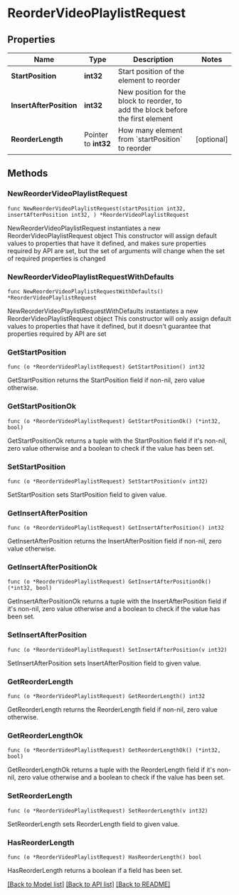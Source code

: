 # ReorderVideoPlaylistRequest

## Properties

Name | Type | Description | Notes
------------ | ------------- | ------------- | -------------
**StartPosition** | **int32** | Start position of the element to reorder | 
**InsertAfterPosition** | **int32** | New position for the block to reorder, to add the block before the first element | 
**ReorderLength** | Pointer to **int32** | How many element from &#x60;startPosition&#x60; to reorder | [optional] 

## Methods

### NewReorderVideoPlaylistRequest

`func NewReorderVideoPlaylistRequest(startPosition int32, insertAfterPosition int32, ) *ReorderVideoPlaylistRequest`

NewReorderVideoPlaylistRequest instantiates a new ReorderVideoPlaylistRequest object
This constructor will assign default values to properties that have it defined,
and makes sure properties required by API are set, but the set of arguments
will change when the set of required properties is changed

### NewReorderVideoPlaylistRequestWithDefaults

`func NewReorderVideoPlaylistRequestWithDefaults() *ReorderVideoPlaylistRequest`

NewReorderVideoPlaylistRequestWithDefaults instantiates a new ReorderVideoPlaylistRequest object
This constructor will only assign default values to properties that have it defined,
but it doesn't guarantee that properties required by API are set

### GetStartPosition

`func (o *ReorderVideoPlaylistRequest) GetStartPosition() int32`

GetStartPosition returns the StartPosition field if non-nil, zero value otherwise.

### GetStartPositionOk

`func (o *ReorderVideoPlaylistRequest) GetStartPositionOk() (*int32, bool)`

GetStartPositionOk returns a tuple with the StartPosition field if it's non-nil, zero value otherwise
and a boolean to check if the value has been set.

### SetStartPosition

`func (o *ReorderVideoPlaylistRequest) SetStartPosition(v int32)`

SetStartPosition sets StartPosition field to given value.


### GetInsertAfterPosition

`func (o *ReorderVideoPlaylistRequest) GetInsertAfterPosition() int32`

GetInsertAfterPosition returns the InsertAfterPosition field if non-nil, zero value otherwise.

### GetInsertAfterPositionOk

`func (o *ReorderVideoPlaylistRequest) GetInsertAfterPositionOk() (*int32, bool)`

GetInsertAfterPositionOk returns a tuple with the InsertAfterPosition field if it's non-nil, zero value otherwise
and a boolean to check if the value has been set.

### SetInsertAfterPosition

`func (o *ReorderVideoPlaylistRequest) SetInsertAfterPosition(v int32)`

SetInsertAfterPosition sets InsertAfterPosition field to given value.


### GetReorderLength

`func (o *ReorderVideoPlaylistRequest) GetReorderLength() int32`

GetReorderLength returns the ReorderLength field if non-nil, zero value otherwise.

### GetReorderLengthOk

`func (o *ReorderVideoPlaylistRequest) GetReorderLengthOk() (*int32, bool)`

GetReorderLengthOk returns a tuple with the ReorderLength field if it's non-nil, zero value otherwise
and a boolean to check if the value has been set.

### SetReorderLength

`func (o *ReorderVideoPlaylistRequest) SetReorderLength(v int32)`

SetReorderLength sets ReorderLength field to given value.

### HasReorderLength

`func (o *ReorderVideoPlaylistRequest) HasReorderLength() bool`

HasReorderLength returns a boolean if a field has been set.


[[Back to Model list]](../README.md#documentation-for-models) [[Back to API list]](../README.md#documentation-for-api-endpoints) [[Back to README]](../README.md)


